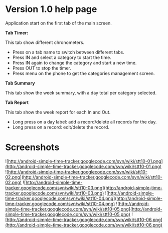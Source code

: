 # Version 1.0 help page #

Application start on the first tab of the main screen.

**Tab Timer:**

This tab show different chronometers.

  * Press on a tab name to switch between different tabs.
  * Press IN and select a category to start the time.
  * Press IN again to change the category and start a new time.
  * Press OUT to stop the timer.
  * Press menu on the phone to get the categories management screen.

**Tab Summary**

This tab show the week summary, with a day total per category selected.

**Tab Report**

This tab show the week report for each In and Out.

  * Long press on a day label: add a record/delete all records for the day.
  * Long press on a record: edit/delete the record.

# Screenshots #

![http://android-simple-time-tracker.googlecode.com/svn/wiki/stt10-01.png](http://android-simple-time-tracker.googlecode.com/svn/wiki/stt10-01.png)
![http://android-simple-time-tracker.googlecode.com/svn/wiki/stt10-02.png](http://android-simple-time-tracker.googlecode.com/svn/wiki/stt10-02.png)
![http://android-simple-time-tracker.googlecode.com/svn/wiki/stt10-03.png](http://android-simple-time-tracker.googlecode.com/svn/wiki/stt10-03.png)
![http://android-simple-time-tracker.googlecode.com/svn/wiki/stt10-04.png](http://android-simple-time-tracker.googlecode.com/svn/wiki/stt10-04.png)
![http://android-simple-time-tracker.googlecode.com/svn/wiki/stt10-05.png](http://android-simple-time-tracker.googlecode.com/svn/wiki/stt10-05.png)
![http://android-simple-time-tracker.googlecode.com/svn/wiki/stt10-06.png](http://android-simple-time-tracker.googlecode.com/svn/wiki/stt10-06.png)